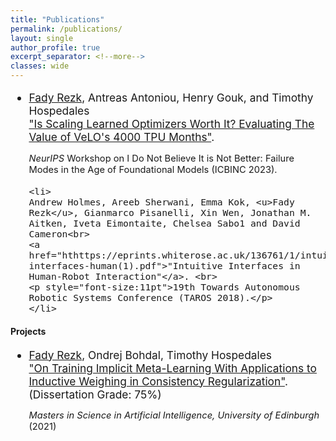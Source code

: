 ```yaml
---
title: "Publications"
permalink: /publications/
layout: single
author_profile: true
excerpt_separator: <!--more-->
classes: wide
---
```

<ul style="font-size:13pt">
    <li>
    <u>Fady Rezk</u>, Antreas Antoniou, Henry Gouk, and Timothy Hospedales<br>
    <a href="https://fadyrezkghattas.github.io">"Is Scaling Learned Optimizers Worth It? Evaluating The Value of VeLO's 4000 TPU Months"</a>. <br>
    <p style="font-size:11pt"><i>NeurIPS</i> Workshop on I Do Not Believe It is Not Better: Failure Modes in the Age of Foundational Models (ICBINC 2023).</p>
    </li>

    <li>
    Andrew Holmes, Areeb Sherwani, Emma Kok, <u>Fady Rezk</u>, Gianmarco Pisanelli, Xin Wen, Jonathan M. Aitken, Iveta Eimontaite, Chelsea Sabo1 and David Cameron<br>
    <a href="hthttps://eprints.whiterose.ac.uk/136761/1/intuitive-interfaces-human(1).pdf">"Intuitive Interfaces in Human-Robot Interaction"</a>. <br>
    <p style="font-size:11pt">19th Towards Autonomous Robotic Systems Conference (TAROS 2018).</p>
    </li>
</ul>

<h4>Projects</h4>
<ul style="font-size:13pt">
    <li>
    <u>Fady Rezk</u>, Ondrej Bohdal, Timothy Hospedales<br>
    <a href="https://fadyrezkghattas.github.io">"On Training Implicit Meta-Learning With Applications to Inductive Weighing in Consistency Regularization"</a>. (Dissertation Grade: 75%)<br>
        <p style="font-size:11pt"><i>Masters in Science in Artificial Intelligence, University of Edinburgh</i> (2021)</p>
    </li>
</ul>